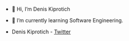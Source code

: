 - 👋 Hi, I’m Denis Kiprotich
<!--- 👀 I’m interested in ...--->
- 🌱 I’m currently learning Software Engineering.
<!--- 💞️ I’m looking to collaborate on ...--->
<!--- 📫 How to reach me--->

<!---
kiprotich-denis/kiprotich-denis is a ✨ special ✨ repository because its `README.md` (this file) appears on your GitHub profile.
You can click the Preview link to take a look at your changes.
--->
- Denis Kiprotich - [Twitter](https://twitter.com/denistoo95)
